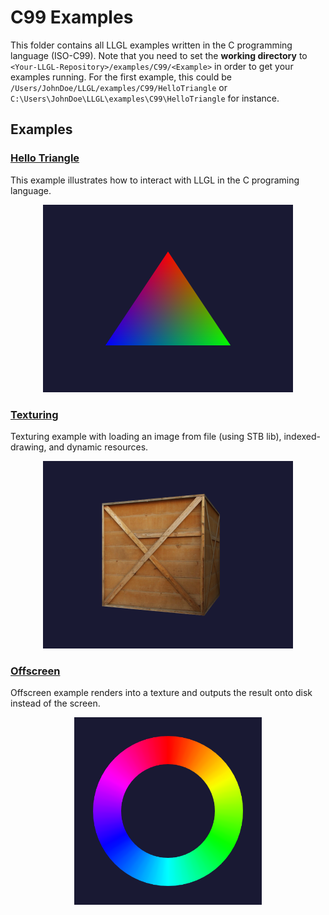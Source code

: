 # C99 Examples

This folder contains all LLGL examples written in the C programming language (ISO-C99).
Note that you need to set the **working directory** to `<Your-LLGL-Repository>/examples/C99/<Example>` in order to get your examples running.
For the first example, this could be `/Users/JohnDoe/LLGL/examples/C99/HelloTriangle` or `C:\Users\JohnDoe\LLGL\examples\C99\HelloTriangle` for instance.

## Examples

### [Hello Triangle](HelloTriangle)

This example illustrates how to interact with LLGL in the C programing language.

<p align="center"><img src="HelloTriangle/HelloTriangle.png" width="400" height="300"/></p>

### [Texturing](Texturing)

Texturing example with loading an image from file (using STB lib), indexed-drawing, and dynamic resources.

<p align="center"><img src="Texturing/Texturing.png" width="400" height="300"/></p>

### [Offscreen](Offscreen)

Offscreen example renders into a texture and outputs the result onto disk instead of the screen.

<p align="center"><img src="Offscreen/Offscreen.png" width="300" height="300"/></p>

